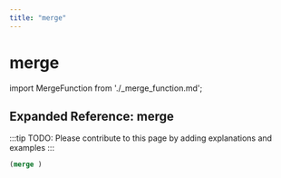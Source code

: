 ```yaml
---
title: "merge"
---
```


# merge

import MergeFunction from './_merge_function.md';

<MergeFunction />

## Expanded Reference: merge

:::tip
TODO: Please contribute to this page by adding explanations and examples
:::

```lisp
(merge )
```
